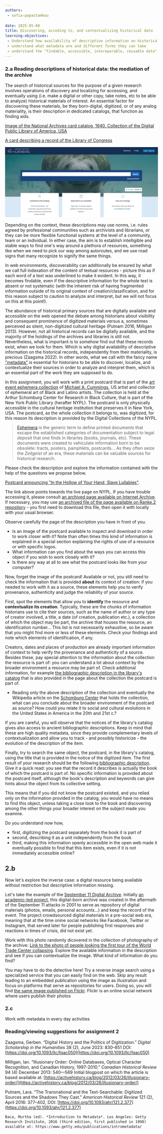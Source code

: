 ```yaml
---
authors: 
 - sofia-papastamkou
 
date: 2025-05-08
title: Discovering, acceding to, and contextualizing historical data
learning-objectives: 
 - Understand how availability of descriptive information on historical records allows discoverability and contextualization of sources 
 - understand what metadata are and different forms they can take
 - understand the "findable, accessible, interoperable, reusable data" principles
---
```


### 2.a Reading descriptions of historical data: the mediation of the archive
    
The search of historical sources for the purpose of a given research involves operations of discovery and localizing for accessing, and eventually using (i.e. make a digital or other copy, take notes, etc to be able to analyze) historical materials of interest. An essential factor for discovering these materials, be they born-digital, digitized, or of any analog materiality, is their description in dedicated catalogs, that function as finding aids. 

[Image of the National Archives card catalog, 1940. Collection of the Digital Public Library of America, USA](https://commons.wikimedia.org/wiki/File:Photograph_of_Card_Catalog_in_Central_Search_Room_-_DPLA_-_5be4fa7f7ec7f58594a5dc6765659025.jpg)

[A card describing a record of the Library of Congress](https://commons.wikimedia.org/wiki/File:Library_of_Congress_Serials_Card_Catalog_in_the_John_Adams_Building_on_23_January_2025.jpg)

![Homepage of the online catalog of the National Archives of the USA, screenshot, 21 May 2025](/images/2-nara-catalog-2025-05-21.jpg "Homepage of the online catalog of the National Archives of the USA, screenshot, 21 May 2025, available at https://catalog.archives.gov/")

Depending on the context, these descriptions may use norms, i.e. rules agreed by professional communities such as archivists and librarians, or they can be more flexible functional systems at the level of a community, team or an individual. In either case, the aim is to establish intelligible and stable ways to find one's way around a plethora of resources, something like when we need to pick our way among autoroutes, and we use road signs that many recognize to signify the same things.

In web environments, discoverability can additionally be ensured by what we call full indexation of the content of textual resources - picture this as if each word of a text was underlined to make it evident. In this way, it becomes findable, even if the descriptive information for the whole text is absent or not systematic (with the inherent risk of having fragmented information outside of its original context of creation/classification, and for this reason subject to caution to analyze and interpret, but we will not focus on this at this point!).

The abundance of historical primary sources that are digitally available and accessible on the web opened the debate among historians about visibility and consequent prominence of digitized materials versus a, sometimes perceived as silent, non-digitized cultural heritage (Putnam 2016, Milligan 2013). However, not all historical records can be digitally available, and the majority of the holdings of the archives and libraries is still not. Nevertheless, what is important is to somehow find out that these records exist, when we look for them. Which is why digital availability of descriptive information on the historical records, independently from their materiality, is precious (Zaagsma 2022). In other words, what we call with the fancy name ["metadata"](https://en.wikipedia.org/wiki/Metadata) is essential for historians to be able to discover, localize, and contextualize their sources in order to analyze and interpret them, which is an essential part of the work they are supposed to do. 

In this assignment, you will work with a print postcard that is part of the [art event ephemera collection](https://digitalcollections.nypl.org/collections/michael-cummings-african-american-art-event-ephemera-collection) of [Michael A. Cummings](https://en.wikipedia.org/wiki/Michael_A._Cummings), US artist and collector of ephemeral art of Black and Latino artists. The collection is held at the Arthur Schomburg Center for Research in Black Culture, that is part of the New York Public Library (herafter NYPL). The postcard is only physically accessible in the cultural heritage institution that preserves it in New York, USA. The postcard, as the whole collection it belongs to, was digitized, for this reason its description is provided by the Digital Collections of the NYPL.
> [Ephemera](https://en.wikipedia.org/wiki/Ephemera) is the generic term to define printed documents that escape the established categories of documentation subject to legal deposit that one finds in libraries (books, journals, etc). These documents were created to vehiculate information born to be obsolete: tracts, posters, pamphlets, postcards... As they often seize the *Zeitgeist* of an era, these materials can be valuable sources for historical research. 

Please check the description and explore the information contained with the help of the questions we propose below.  

[Postcard announcing "In the Hollow of Your Hand, Slave Lullabies"](https://digitalcollections.nypl.org/items/c8f7da00-f0d8-013a-196c-0242ac110003).

The link above points towards the live page on NYPL. If you have trouble accessing it, please consult [an archived page available on Internet Archive](https://web.archive.org/web/20230627212542/https://digitalcollections.nypl.org/items/c8f7da00-f0d8-013a-196c-0242ac110003). If necessary, you may use [an archived file of the page available on Ranke.2 repository](/documents/Postcard_Slave_Lullabies_NYPL.htm) - you first need to download this file, then open it with locally with your usual browser.  

Observe carefully the page of the description you have in front of you. 

* Is an image of the postcard available to inspect and download in order to work closer with it? Note than often times this kind of information is explained in a special section explaining the rights of use of a resource or with specific logos. 
* What information can you find about the ways you can access this object if you wish to work closely with it? 
* Is there any way at all to see what the postcard looks like from your computer? 
 <!-- No digitized image available: there is though: something that looks like a thumbnail. A clear indication, visually, that the image can be seen at the Schomburg Center and a map is provided next to it. It is only possible to physically access the object if one wants to inspect it further (or have it reproduced?)-->

Now, forget the image of the postcard! Available or not, you still need to check the information that is provided **about** its context of creation: if you needed to work with it as a source, these elements help you to verify provenance, authenticity and judge the reliability of your source. 

First, spot the elements that allow you to **identify** the resource and **contextualize its creation**. Typically, these are the chunks of information historians use to cite their sources, such as the name of author or any type of creator involved, a title, a date (of creation, publication etc.), a collection of which the object may be part, the archive that houses the resource, an identification number... This list is not necessarily exhaustive, so be aware that you might find more or less of these elements. Check your findings and note which elements of identification, if any. 

<!--This information helps understand the origin and authenticate at least the provenance of the item. This is what we ausually do with our sources!!-->
Creators, dates and places of production are already important information of context to help verify the provenance and authenticity of a source. Besides these, pay special attention to the information about the collection the resource is part of: you can understand a lot about context by the broader environment a resource may be part of. Check additional information, for example [the bibliographic description in the library's catalog](https://www.nypl.org/research/research-catalog/bib/b14968343) that is also provided in the page about the collection the postcard is part of. 

* Reading only the above description of the collection and eventually the Wikipedia article on the [Schomburg Center](https://en.wikipedia.org/wiki/Schomburg_Center_for_Research_in_Black_Culture) that holds the collection, what can you conclude about the broader environment of the postcard as source? How could you relate it to social and cultural evolutions in the United States in America in the 20th and 21st c.? 

If you are careful, you will observe that the notices of the library's catalog gives also access to ancient bibliographic descriptions. Keep in mind that these are high quality metadata, since they provide complementary levels of contextualization and allow you to track - and possibly historicize - the evolution of the description of the item. <!-- The bibliographic record of the postcard shows there was a selection to individualize this resource to make it findable, but the description actually is this if the book; the record of the collection, that is accessible from the identifier provided in the record of the digitized postcard,  -->


Finally, try to search the same object, the postcard, in the library's catalog, using the title that is provided in the notice of the digitized item. The first result of your research should be the following [bibliographic description](https://www.nypl.org/research/research-catalog/bib/b14968343). Give it a quick read: you see that the record it describes is actually the book of which the postcard is part of. No specific information is provided about the postcard itself, although the book's description and keywords can give hints about the object from its collective setting. 

This means that if you did not know the postcard existed, and you relied only on the information provided in the catalog, you would have no means to find this object, unless taking a close look to the book and discovering among the other things your broader interest on the subject made you examine. 

Do you understand now how, 
* first, digitizing the postcard separately from the book it is part of 
* second, describing it as a unit independently from the book
* third, making this information openly accessible in the open web 
made it eventually possible to find that this item exists, even if it is not immediately accessible online?  


## 2.b 
Now let's explore the inverse case: a digital resource being available without restriction but descriptive information missing. 

Let's take the example of the [September 11 Digital Archive](https://911digitalarchive.org/). Initially [an academic-led project](https://rrchnm.org/portfolio-item/the-september-11-digital-archive/), this digital-born archive was created in the aftermath of the September 11 attacks in 2001 to serve as repository of digital materials (photos, emails, personal accounts...) and keep the record of the event. The project crowdsourced digital materials in a pre-social web era, meaning that at the time onine social networks like Facebook, Twitter or Instagram, that served later for people publishing first responses and reactions in times of crisis, did not exist yet. 

Work with this photo randomly dicovered in the collection of photography of the archive: [Link to the photo of people looking the first tour of the World Trade Center collapsing](https://911digitalarchive.org/items/show/35743). 
Explore the available information in the description and see if you can contextualize the image. What kind of information do you find? 

You may have to do the detective here! Try a reverse image search using a specialized service that you can easily find on the web. Skip any result leading to an embedded publication using the image as illustration and focus on platforms that serve as repositories for users. Doing so, you will find [the same image published on Flickr](https://www.flickr.com/photos/8171202@N07/1507620222). Flickr is an online social network where users publish their photos 



 
### 2.c
Work with metadata in every day activities

<!--Generating metadata to enable source criticism - important aspect of Impresso project - see with Marten of possible to integrate an example here?-->

### Reading/viewing suggestions for assignment 2 

Zaagsma, Gerben. “Digital History and the Politics of Digitization.” *Digital Scholarship in the Humanities* 38 (2), June 2023: 830–851 DOI: [https://doi.org/10.1093/llc/fqac050](https://doi.org/10.1093/llc/fqac050)

Milligan, Ian. “Illusionary Order: Online Databases, Optical Character
Recognition, and Canadian History, 1997-2010.” *Canadian Historical Review* 94 (4) December 2013: 540—569 Initial blogpost on which the article is based available at: [https://activehistory.ca/blog/2012/03/26/illusionary-order/](https://activehistory.ca/blog/2012/03/26/illusionary-order/)  

Putnam, Lara. “The Transnational and the Text-Searchable: Digitized Sources and the Shadows They Cast.” *American Historical Review* 121 (2), April 2016: 377–402, DOI: [https://doi.org/10.1093/ahr/121.2.377](https://doi.org/10.1093/ahr/121.2.377)


    
    Baca, Murtha (ed). *Introduction to Metadata*. Los Angeles: Getty Research Institute, 2016 (third edition, first published in 1998) available at: https://www.getty.edu/publications/intrometadata/ 
